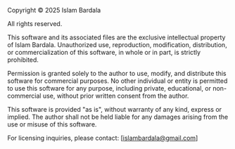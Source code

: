 Copyright © 2025 Islam Bardala

All rights reserved.

This software and its associated files are the exclusive intellectual property of Islam Bardala. Unauthorized use, reproduction, modification, distribution, or commercialization of this software, in whole or in part, is strictly prohibited.

Permission is granted solely to the author to use, modify, and distribute this software for commercial purposes. No other individual or entity is permitted to use this software for any purpose, including private, educational, or non-commercial use, without prior written consent from the author.

This software is provided "as is", without warranty of any kind, express or implied. The author shall not be held liable for any damages arising from the use or misuse of this software.

For licensing inquiries, please contact: [islambardala@gmail.com]
